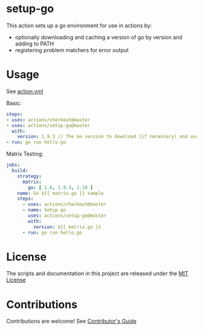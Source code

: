 # setup-go

This action sets up a go environment for use in actions by:

- optionally downloading and caching a version of go by version and adding to PATH
- registering problem matchers for error output

# Usage

See [action.yml](action.yml)

Basic:
```yaml
steps:
- uses: actions/checkout@master
- uses: actions/setup-go@master
  with:
    version: 1.9.3 // The Go version to download (if necessary) and use.
- run: go run hello.go
```

Matrix Testing:
```yaml
jobs:
  build:
    strategy:
      matrix:
        go: [ 1.8, 1.9.3, 1.10 ]
    name: Go ${{ matrix.go }} sample
    steps:
      - uses: actions/checkout@master
      - name: Setup go
        uses: actions/setup-go@master
        with:
          version: ${{ matrix.go }}
      - run: go run hello.go
```

# License

The scripts and documentation in this project are released under the [MIT License](LICENSE)

# Contributions

Contributions are welcome!  See [Contributor's Guide](docs/contributors.md)
